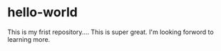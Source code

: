 # hello-world
This is my frist repository.... This is super great.
I'm looking forword to learning more.
